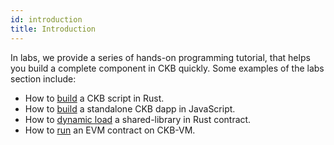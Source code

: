 ```yaml
---
id: introduction
title: Introduction
---
```


In labs, we provide a series of hands-on programming tutorial, that helps you build a complete component in CKB quickly. Some examples of the labs section include:


* How to [build](sudtbycapsule) a CKB script in Rust.
* How to [build](lumos-nervosdao) a standalone CKB dapp in JavaScript.
* How to [dynamic load](capsule-dynamic-loading-tutorial) a shared-library in Rust contract.
* How to [run](polyjuice) an EVM contract on CKB-VM.
